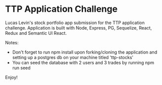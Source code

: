 # TTP Application Challenge

Lucas Levin's stock portfolio app submission for the TTP application challenge.  Application is built with Node, Express, PG, Sequelize, React, Redux and Semantic UI React.

Notes:

- Don't forget to run npm install upon forking/cloning the application and setting up a postgres db on your machine titled 'ttp-stocks'
- You can seed the database with 2 users and 3 trades by running npm run seed

Enjoy!
